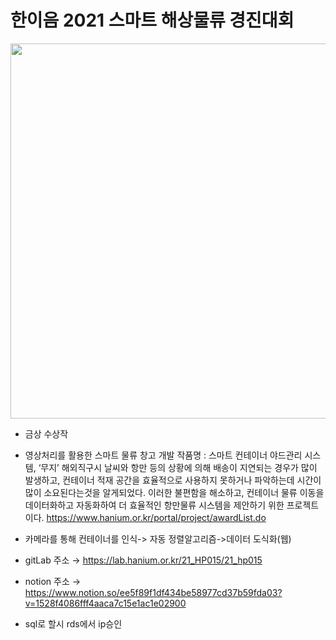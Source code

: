 # 한이음 2021 스마트 해상물류 경진대회
<img src ="https://www.hanium.or.kr/upload/d260c136-5ac4-494b-81b4-54ad2259e24f.jpg" height=600px weight=480px>

* 금상 수상작
* 영상처리를 활용한 스마트 물류 창고 개발
작품명 : 스마트 컨테이너 야드관리 시스템, ‘무지’
해외직구시 날씨와 항만 등의 상황에 의해 배송이 지연되는 경우가 많이 발생하고, 컨테이너 적재 공간을 효율적으로 사용하지 못하거나 파악하는데 시간이 많이 소요된다는것을 알게되었다. 이러한 불편함을 해소하고, 컨테이너 물류 이동을 데이터화하고 자동화하여 더 효율적인 항만물류 시스템을 제안하기 위한 프로젝트이다.
https://www.hanium.or.kr/portal/project/awardList.do
  

* 카메라를 통해 컨테이너를 인식-> 자동 정렬알고리즘->데이터 도식화(웹)

* gitLab 주소 → https://lab.hanium.or.kr/21_HP015/21_hp015

* notion 주소 → https://www.notion.so/ee5f89f1df434be58977cd37b59fda03?v=1528f4086fff4aaca7c15e1ac1e02900 

* sql로 할시 rds에서 ip승인
